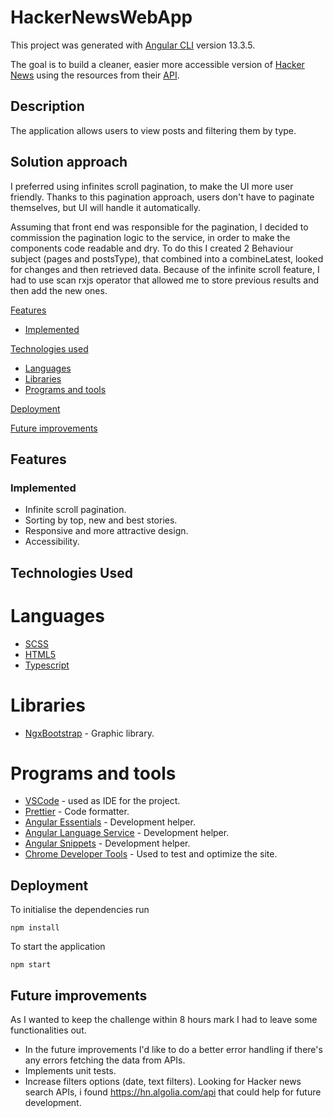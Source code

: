 # HackerNewsWebApp

This project was generated with [Angular CLI](https://github.com/angular/angular-cli) version 13.3.5.

The goal is to build a cleaner, easier more accessible version of [Hacker News](https://news.ycombinator.com/) using the resources from their [API](https://github.com/HackerNews/API).

## Description
The application allows users to view posts and filtering them by type.

## Solution approach
I preferred using infinites scroll pagination,  to make the UI more user friendly.
Thanks to this pagination approach, users don't have to paginate themselves, but UI will handle it automatically.


Assuming that front end was responsible for the pagination, I decided to commission the pagination logic to the service, in order
to make the components code readable and dry.
To do this I created 2 Behaviour subject (pages and postsType), that combined into a combineLatest, looked for changes and then retrieved data.
Because of the infinite scroll feature, I had to use scan rxjs operator that allowed me to store previous results and then add the new ones.



[Features](#features)

- [Implemented](#implemented)

[Technologies used](#technologies-used)
- [Languages](#languages)
- [Libraries](#libraries)
- [Programs and tools](#programs-and-tools)

[Deployment](#deployment)

[Future improvements](#future-improvements)


## Features

### Implemented
- Infinite scroll pagination.
- Sorting by top, new and best stories.
- Responsive and more attractive design.
- Accessibility.

## Technologies Used
# Languages
- [SCSS](https://sass-lang.com/)
- [HTML5](https://www.w3schools.com/html/)
- [Typescript](https://www.html.it/guide/guida-typescript/)

# Libraries
- [NgxBootstrap](https://valor-software.com/ngx-bootstrap/) - Graphic library.

# Programs and tools
- [VSCode](https://code.visualstudio.com/) - used as IDE for the project.
- [Prettier](https://prettier.io/) - Code formatter.
- [Angular Essentials](https://marketplace.visualstudio.com/items?itemName=johnpapa.angular-essentials) - Development helper.
- [Angular Language Service](https://marketplace.visualstudio.com/items?itemName=Angular.ng-template) - Development helper.
- [Angular Snippets](https://marketplace.visualstudio.com/items?itemName=johnpapa.Angular2) - Development helper.
- [Chrome Developer Tools](https://developers.google.com/web/tools/chrome-devtools) - Used to test and optimize the site.

## Deployment
To initialise the dependencies run
```
npm install
```
To start the application
```
npm start
```

## Future improvements

As I wanted to keep the challenge within 8 hours mark I had to leave some functionalities out.

- In the future improvements I'd like to do a better error handling if there's any errors fetching the data from APIs.
- Implements unit tests.
- Increase filters options (date, text filters). Looking for Hacker news search APIs, i found https://hn.algolia.com/api that could help for future development.
